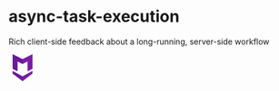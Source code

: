 async-task-execution
====================

Rich client-side feedback about a long-running, server-side workflow

![alt text](https://github.com/adam-p/markdown-here/raw/master/src/common/images/icon48.png "Logo Title Text 1")
